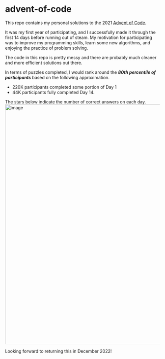 # advent-of-code
This repo contains my personal solutions to the 2021 [Advent of Code](https://adventofcode.com/).

It was my first year of participating, and I successfully made it through the first 14 days before running out of steam. My motivation for participating was to improve my programming skills, learn some new algorithms, and enjoying the practice of problem solving. 

The code in this repo is pretty messy and there are probably much cleaner and more efficient solutions out there. 

In terms of puzzles completed, I would rank around the ***80th percentile of participants*** based on the following approximation. 
- 220K participants completed some portion of Day 1 
- 44K participants fully completed Day 14. 

The stars below indicate the number of correct answers on each day. 
<img width="779" alt="image" src="https://user-images.githubusercontent.com/36316312/150214768-c15db66f-dcc7-4f08-a053-4deebf45f0cb.png">

Looking forward to returning this in December 2022!
